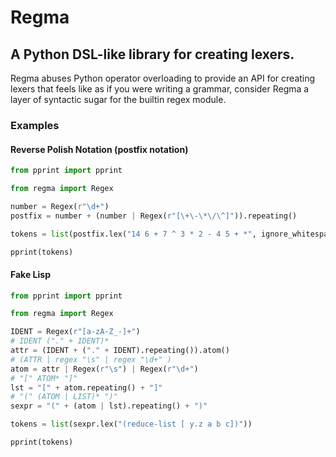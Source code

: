 # Regma
## A Python DSL-like library for creating lexers.

Regma abuses Python operator overloading to provide an API for creating lexers
that feels like as if you were writing a grammar, consider Regma a layer of
syntactic sugar for the builtin regex module.

### Examples

#### Reverse Polish Notation (postfix notation)

```py
from pprint import pprint

from regma import Regex

number = Regex(r"\d+")
postfix = number + (number | Regex(r"[\+\-\*\/\^]")).repeating()

tokens = list(postfix.lex("14 6 + 7 ^ 3 * 2 - 4 5 + *", ignore_whitespace=True))

pprint(tokens)
```

#### Fake Lisp

```py
from pprint import pprint

from regma import Regex

IDENT = Regex(r"[a-zA-Z_-]+")
# IDENT ("." + IDENT)*
attr = (IDENT + ("." + IDENT).repeating()).atom()
# (ATTR | regex "\s" | regex "\d+" )
atom = attr | Regex(r"\s") | Regex(r"\d+")
# "[" ATOM* "]"
lst = "[" + atom.repeating() + "]"
# "(" (ATOM | LIST)* ")"
sexpr = "(" + (atom | lst).repeating() + ")"

tokens = list(sexpr.lex("(reduce-list [ y.z a b c])"))

pprint(tokens)
```
